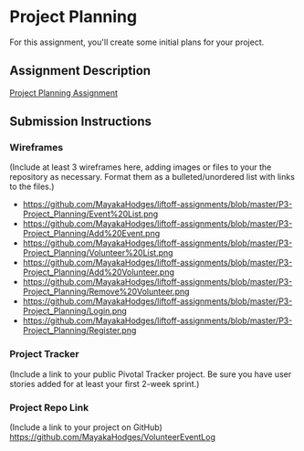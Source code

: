 # Project Planning
For this assignment, you'll create some initial plans for your project.

## Assignment Description
[Project Planning Assignment](https://education.launchcode.org/liftoff/assignments/planning/)

## Submission Instructions

### Wireframes

(Include at least 3 wireframes here, adding images or files to your the repository as necessary. Format them as a bulleted/unordered list with links to the files.)

* https://github.com/MayakaHodges/liftoff-assignments/blob/master/P3-Project_Planning/Event%20List.png
* https://github.com/MayakaHodges/liftoff-assignments/blob/master/P3-Project_Planning/Add%20Event.png
* https://github.com/MayakaHodges/liftoff-assignments/blob/master/P3-Project_Planning/Volunteer%20List.png
* https://github.com/MayakaHodges/liftoff-assignments/blob/master/P3-Project_Planning/Add%20Volunteer.png
* https://github.com/MayakaHodges/liftoff-assignments/blob/master/P3-Project_Planning/Remove%20Volunteer.png
* https://github.com/MayakaHodges/liftoff-assignments/blob/master/P3-Project_Planning/Login.png
* https://github.com/MayakaHodges/liftoff-assignments/blob/master/P3-Project_Planning/Register.png

### Project Tracker

(Include a link to your public Pivotal Tracker project. Be sure you have user stories added for at least your first 2-week sprint.)


### Project Repo Link

(Include a link to your project on GitHub)
https://github.com/MayakaHodges/VolunteerEventLog
